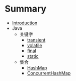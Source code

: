 # Summary

* [Introduction](README.md)
* Java
  * 关键字
    * [transient](java/transient.md)
    * [volatile](volatile.md)
    * [final](final.md)
    * [static](static.md)
  * 集合
    * [HashMap](java/HashMap.md)
    * [ConcurrentHashMap](java/ConcurrentHashMap.md)


